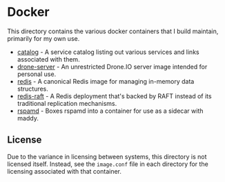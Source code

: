 # Docker

This directory contains the various docker containers that I build maintain, primarily for my own use.

- [catalog](catalog) - A service catalog listing out various services and links associated with them.
- [drone-server](drone-server) - An unrestricted Drone.IO server image intended for personal use.
- [redis](redis) - A canonical Redis image for managing in-memory data structures.
- [redis-raft](redis-raft) - A Redis deployment that's backed by RAFT instead of its traditional replication mechanisms.
- [rspamd](rspamd) - Boxes rspamd into a container for use as a sidecar with maddy.

## License

Due to the variance in licensing between systems, this directory is not licensed itself. Instead, see the `image.conf` 
file in each directory for the licensing associated with that container.
